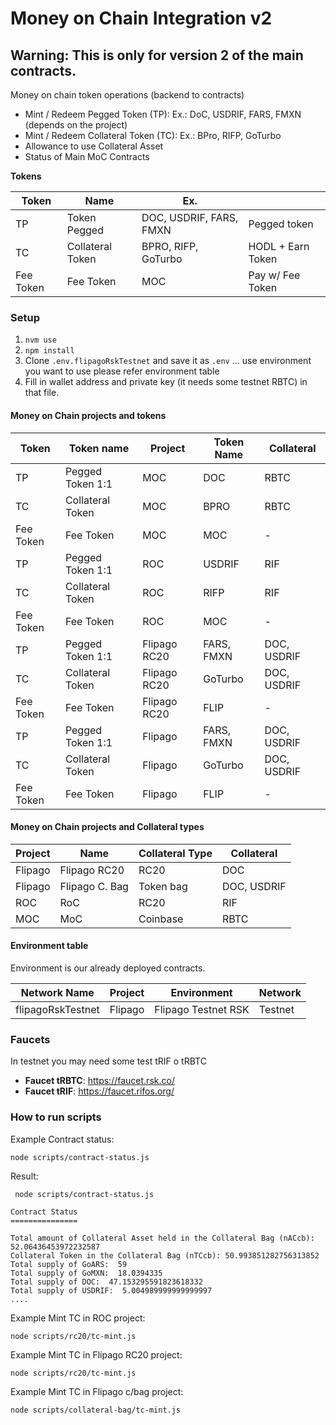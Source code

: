 # Money on Chain Integration v2

## Warning: This is only for version 2 of the main contracts.

Money on chain token operations (backend to contracts)

* Mint / Redeem Pegged Token (TP): Ex.: DoC, USDRIF, FARS, FMXN (depends on the project)
* Mint / Redeem Collateral Token (TC): Ex.: BPro, RIFP, GoTurbo
* Allowance to use Collateral Asset
* Status of Main MoC Contracts


**Tokens**

| Token     | Name             | Ex.                     |                   |
|-----------|------------------|-------------------------|-------------------|
| TP        | Token Pegged     | DOC, USDRIF, FARS, FMXN | Pegged token      |
| TC        | Collateral Token | BPRO, RIFP, GoTurbo     | HODL + Earn Token |
| Fee Token | Fee Token        | MOC                     | Pay w/ Fee Token  |


### Setup

1. `nvm use`
2. `npm install`
3. Clone `.env.flipagoRskTestnet` and save it as `.env` ... use environment you want to use please refer environment table
4. Fill in wallet address and private key (it needs some testnet RBTC) in that file.



#### Money on Chain projects and tokens 

| Token      | Token name       | Project       | Token Name | Collateral   |
|------------|------------------|---------------|------------|--------------|
| TP         | Pegged Token 1:1 | MOC           | DOC        | RBTC         |
| TC         | Collateral Token | MOC           | BPRO       | RBTC         |
| Fee Token  | Fee Token        | MOC           | MOC        | -            |
| TP         | Pegged Token 1:1 | ROC           | USDRIF     | RIF          |
| TC         | Collateral Token | ROC           | RIFP       | RIF          |
| Fee Token  | Fee Token        | ROC           | MOC        | -            |
| TP         | Pegged Token 1:1 | Flipago RC20  | FARS, FMXN | DOC, USDRIF  |
| TC         | Collateral Token | Flipago RC20  | GoTurbo    | DOC, USDRIF  |
| Fee Token  | Fee Token        | Flipago RC20  | FLIP       | -            |
| TP         | Pegged Token 1:1 | Flipago       | FARS, FMXN | DOC, USDRIF  |
| TC         | Collateral Token | Flipago       | GoTurbo    | DOC, USDRIF  |
| Fee Token  | Fee Token        | Flipago       | FLIP       | -            |


#### Money on Chain projects and Collateral types


| Project   | Name           | Collateral Type | Collateral  |
|-----------|----------------|-----------------|-------------|
| Flipago   | Flipago RC20   | RC20            | DOC         |
| Flipago   | Flipago C. Bag | Token bag       | DOC, USDRIF |
| ROC       | RoC            | RC20            | RIF         |
| MOC       | MoC            | Coinbase        | RBTC        |



#### Environment table

Environment is our already deployed contracts. 

| Network Name      | Project | Environment          | Network    |
|-------------------|---------|----------------------|------------|
| flipagoRskTestnet | Flipago | Flipago Testnet RSK  | Testnet    |


### Faucets

In testnet you may need some test tRIF o tRBTC

* **Faucet tRBTC**: https://faucet.rsk.co/
* **Faucet tRIF**: https://faucet.rifos.org/


### How to run scripts

Example Contract status:

`node scripts/contract-status.js`

Result:

```
 node scripts/contract-status.js

Contract Status
===============

Total amount of Collateral Asset held in the Collateral Bag (nACcb): 52.06436453972232587
Collateral Token in the Collateral Bag (nTCcb): 50.993851282756313852
Total supply of GoARS:  59
Total supply of GoMXN:  18.0394335
Total supply of DOC:  47.153295591823618332
Total supply of USDRIF:  5.004989999999999997
....

```


Example Mint TC in ROC project:

`node scripts/rc20/tc-mint.js`

Example Mint TC in Flipago RC20 project:

`node scripts/rc20/tc-mint.js`

Example Mint TC in Flipago c/bag project:

`node scripts/collateral-bag/tc-mint.js`

